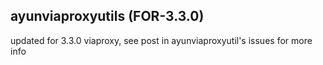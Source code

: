 ## ayunviaproxyutils (FOR-3.3.0)
updated for 3.3.0 viaproxy, see post in ayunviaproxyutil's issues for more info
